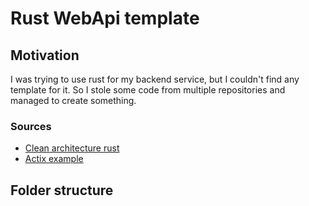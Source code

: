 # Rust WebApi template

## Motivation
I was trying to use rust for my backend service,
but I couldn't find any template for it. So I stole some code from multiple 
repositories and managed to create something.

### Sources
- [Clean architecture rust](https://github.com/MSC29/clean-architecture-rust/tree/main)
- [Actix example](https://github.com/snamiki1212/realworld-v1-rust-actix-web-diesel)

## Folder structure
<!-- TODO: folder structure ->